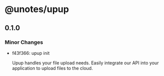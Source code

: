 # @unotes/upup

## 0.1.0

### Minor Changes

- f43f366: upup init

  Upup handles your file upload needs. Easily integrate our API into your application to upload files to the cloud.
